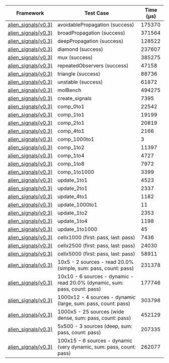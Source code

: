 | Framework | Test Case | Time (μs) |
| --- | --- | --- |
| [alien_signals(v0.3)](https://github.com/medz/alien-signals-dart) | avoidablePropagation (success) | 175370 |
| [alien_signals(v0.3)](https://github.com/medz/alien-signals-dart) | broadPropagation (success) | 371564 |
| [alien_signals(v0.3)](https://github.com/medz/alien-signals-dart) | deepPropagation (success) | 128522 |
| [alien_signals(v0.3)](https://github.com/medz/alien-signals-dart) | diamond (success) | 237607 |
| [alien_signals(v0.3)](https://github.com/medz/alien-signals-dart) | mux (success) | 385275 |
| [alien_signals(v0.3)](https://github.com/medz/alien-signals-dart) | repeatedObservers (success) | 47158 |
| [alien_signals(v0.3)](https://github.com/medz/alien-signals-dart) | triangle (success) | 88736 |
| [alien_signals(v0.3)](https://github.com/medz/alien-signals-dart) | unstable (success) | 61872 |
| [alien_signals(v0.3)](https://github.com/medz/alien-signals-dart) | molBench | 494275 |
| [alien_signals(v0.3)](https://github.com/medz/alien-signals-dart) | create_signals | 7395 |
| [alien_signals(v0.3)](https://github.com/medz/alien-signals-dart) | comp_0to1 | 22542 |
| [alien_signals(v0.3)](https://github.com/medz/alien-signals-dart) | comp_1to1 | 19199 |
| [alien_signals(v0.3)](https://github.com/medz/alien-signals-dart) | comp_2to1 | 20819 |
| [alien_signals(v0.3)](https://github.com/medz/alien-signals-dart) | comp_4to1 | 2166 |
| [alien_signals(v0.3)](https://github.com/medz/alien-signals-dart) | comp_1000to1 | 3 |
| [alien_signals(v0.3)](https://github.com/medz/alien-signals-dart) | comp_1to2 | 11397 |
| [alien_signals(v0.3)](https://github.com/medz/alien-signals-dart) | comp_1to4 | 4727 |
| [alien_signals(v0.3)](https://github.com/medz/alien-signals-dart) | comp_1to8 | 7972 |
| [alien_signals(v0.3)](https://github.com/medz/alien-signals-dart) | comp_1to1000 | 3399 |
| [alien_signals(v0.3)](https://github.com/medz/alien-signals-dart) | update_1to1 | 4523 |
| [alien_signals(v0.3)](https://github.com/medz/alien-signals-dart) | update_2to1 | 2337 |
| [alien_signals(v0.3)](https://github.com/medz/alien-signals-dart) | update_4to1 | 1182 |
| [alien_signals(v0.3)](https://github.com/medz/alien-signals-dart) | update_1000to1 | 11 |
| [alien_signals(v0.3)](https://github.com/medz/alien-signals-dart) | update_1to2 | 2353 |
| [alien_signals(v0.3)](https://github.com/medz/alien-signals-dart) | update_1to4 | 1198 |
| [alien_signals(v0.3)](https://github.com/medz/alien-signals-dart) | update_1to1000 | 45 |
| [alien_signals(v0.3)](https://github.com/medz/alien-signals-dart) | cellx1000 (first: pass, last: pass) | 7436 |
| [alien_signals(v0.3)](https://github.com/medz/alien-signals-dart) | cellx2500 (first: pass, last: pass) | 24030 |
| [alien_signals(v0.3)](https://github.com/medz/alien-signals-dart) | cellx5000 (first: pass, last: pass) | 58911 |
| [alien_signals(v0.3)](https://github.com/medz/alien-signals-dart) | 10x5 - 2 sources - read 20.0% (simple, sum: pass, count: pass) | 231378 |
| [alien_signals(v0.3)](https://github.com/medz/alien-signals-dart) | 10x10 - 6 sources - dynamic - read 20.0% (dynamic, sum: pass, count: pass) | 177746 |
| [alien_signals(v0.3)](https://github.com/medz/alien-signals-dart) | 1000x12 - 4 sources - dynamic (large, sum: pass, count: pass) | 303798 |
| [alien_signals(v0.3)](https://github.com/medz/alien-signals-dart) | 1000x5 - 25 sources (wide dense, sum: pass, count: pass) | 452129 |
| [alien_signals(v0.3)](https://github.com/medz/alien-signals-dart) | 5x500 - 3 sources (deep, sum: pass, count: pass) | 207335 |
| [alien_signals(v0.3)](https://github.com/medz/alien-signals-dart) | 100x15 - 6 sources - dynamic (very dynamic, sum: pass, count: pass) | 262077 |
